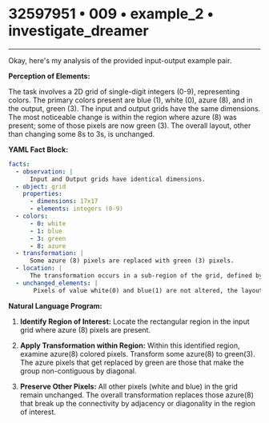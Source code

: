 # 32597951 • 009 • example_2 • investigate_dreamer

---
Okay, here's my analysis of the provided input-output example pair.

**Perception of Elements:**

The task involves a 2D grid of single-digit integers (0-9), representing colors. The primary colors present are blue (1), white (0), azure (8), and in the output, green (3). The input and output grids have the same dimensions. The most noticeable change is within the region where azure (8) was present; some of those pixels are now green (3). The overall layout, other than changing some 8s to 3s, is unchanged.

**YAML Fact Block:**



```yaml
facts:
  - observation: |
      Input and Output grids have identical dimensions.
  - object: grid
    properties:
      - dimensions: 17x17
      - elements: integers (0-9)
  - colors:
      - 0: white
      - 1: blue
      - 3: green
      - 8: azure
  - transformation: |
      Some azure (8) pixels are replaced with green (3) pixels.
  - location: |
      The transformation occurs in a sub-region of the grid, defined by the initial presence of azure pixels.
  - unchanged_elements: |
       Pixels of value white(0) and blue(1) are not altered, the layout of azure and therefore green is constant.
```



**Natural Language Program:**

1.  **Identify Region of Interest:** Locate the rectangular region in the input grid where azure (8) pixels are present.

2.  **Apply Transformation within Region:** Within this identified region, examine azure(8) colored pixels. Transform some azure(8) to green(3). The azure pixels that get replaced by green are those that make the group non-contiguous by diagonal.

3.  **Preserve Other Pixels:** All other pixels (white and blue) in the grid remain unchanged. The overall transformation replaces those azure(8) that break up the connectivity by adjacency or diagonality in the region of interest.

